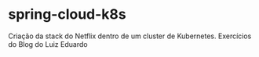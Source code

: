 # spring-cloud-k8s
Criação da stack do Netflix dentro de um cluster de Kubernetes. Exercícios do Blog do Luiz Eduardo
